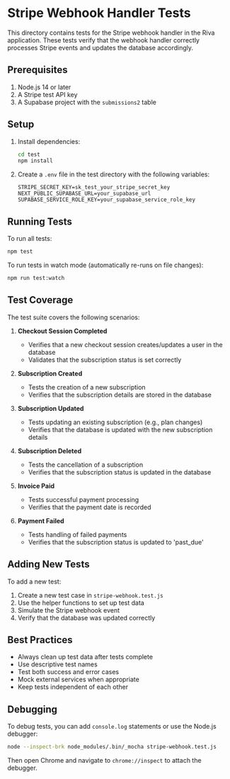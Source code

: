 # Stripe Webhook Handler Tests

This directory contains tests for the Stripe webhook handler in the Riva application. These tests verify that the webhook handler correctly processes Stripe events and updates the database accordingly.

## Prerequisites

1. Node.js 14 or later
2. A Stripe test API key
3. A Supabase project with the `submissions2` table

## Setup

1. Install dependencies:
   ```bash
   cd test
   npm install
   ```

2. Create a `.env` file in the test directory with the following variables:
   ```
   STRIPE_SECRET_KEY=sk_test_your_stripe_secret_key
   NEXT_PUBLIC_SUPABASE_URL=your_supabase_url
   SUPABASE_SERVICE_ROLE_KEY=your_supabase_service_role_key
   ```

## Running Tests

To run all tests:
```bash
npm test
```

To run tests in watch mode (automatically re-runs on file changes):
```bash
npm run test:watch
```

## Test Coverage

The test suite covers the following scenarios:

1. **Checkout Session Completed**
   - Verifies that a new checkout session creates/updates a user in the database
   - Validates that the subscription status is set correctly

2. **Subscription Created**
   - Tests the creation of a new subscription
   - Verifies that the subscription details are stored in the database

3. **Subscription Updated**
   - Tests updating an existing subscription (e.g., plan changes)
   - Verifies that the database is updated with the new subscription details

4. **Subscription Deleted**
   - Tests the cancellation of a subscription
   - Verifies that the subscription status is updated in the database

5. **Invoice Paid**
   - Tests successful payment processing
   - Verifies that the payment date is recorded

6. **Payment Failed**
   - Tests handling of failed payments
   - Verifies that the subscription status is updated to 'past_due'

## Adding New Tests

To add a new test:

1. Create a new test case in `stripe-webhook.test.js`
2. Use the helper functions to set up test data
3. Simulate the Stripe webhook event
4. Verify that the database was updated correctly

## Best Practices

- Always clean up test data after tests complete
- Use descriptive test names
- Test both success and error cases
- Mock external services when appropriate
- Keep tests independent of each other

## Debugging

To debug tests, you can add `console.log` statements or use the Node.js debugger:

```bash
node --inspect-brk node_modules/.bin/_mocha stripe-webhook.test.js
```

Then open Chrome and navigate to `chrome://inspect` to attach the debugger.
